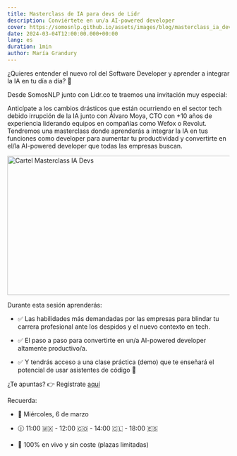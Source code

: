 ```yaml
---
title: Masterclass de IA para devs de Lidr
description: Conviértete en un/a AI-powered developer
cover: https://somosnlp.github.io/assets/images/blog/masterclass_ia_devs_lidr.jpg
date: 2024-03-04T12:00:00.000+00:00
lang: es
duration: 1min
author: María Grandury
---
```


¿Quieres entender el nuevo rol del Software Developer y aprender a integrar la IA en tu día a día? 🤔

Desde SomosNLP junto con Lidr.co te traemos una invitación muy especial: 

Anticípate a los cambios drásticos que están ocurriendo en el sector tech debido irrupción de la IA junto con Álvaro Moya, CTO con +10 años de experiencia liderando equipos en compañías como Wefox o Revolut. Tendremos una masterclass donde aprenderás a integrar la IA en tus funciones como developer para aumentar tu productividad y convertirte en el/la AI-powered developer que todas las empresas buscan.  

<div class="flex justify-center">
    <img src="https://somosnlp.github.io/assets/images/blog/masterclass_ia_devs_lidr.jpg" alt="Cartel Masterclass IA Devs" width="560" height="315"/>
</div>

Durante esta sesión aprenderás: 

- ✅ Las habilidades más demandadas por las empresas para blindar tu carrera profesional ante los despidos y el nuevo contexto en tech.

- ✅ El paso a paso para convertirte en un/a AI-powered developer altamente productivo/a.

- ✅ Y tendrás acceso a una clase práctica (demo) que te enseñará el potencial de usar asistentes de código 🤯

¿Te apuntas? 👉 Regístrate [aquí](https://www.lidr.co/masterclass-ia?utm_source=partners)

Recuerda:

- 📅 Miércoles, 6 de marzo 

- 🕧 11:00 🇲🇽 - 12:00 🇨🇴 - 14:00 🇨🇱 - 18:00 🇪🇸

- 🎥 100% en vivo y sin coste (plazas limitadas)
